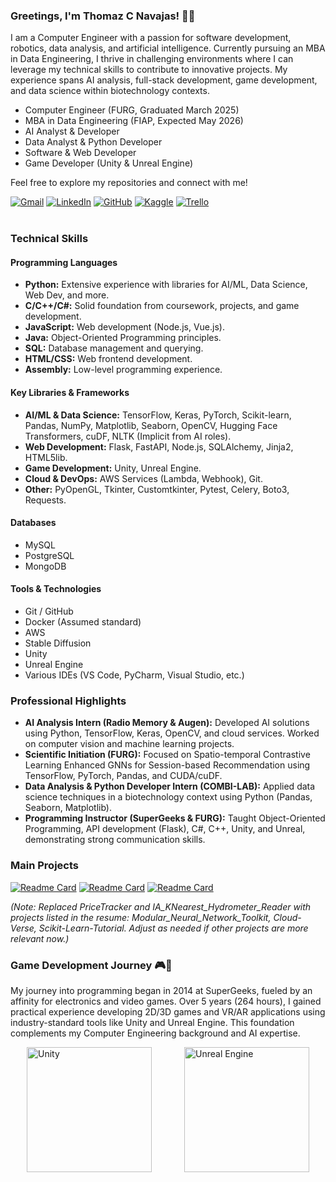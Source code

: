 ### Greetings, I'm Thomaz C Navajas! 👋🏻

I am a Computer Engineer with a passion for software development, robotics, data analysis, and artificial intelligence. Currently pursuing an MBA in Data Engineering, I thrive in challenging environments where I can leverage my technical skills to contribute to innovative projects. My experience spans AI analysis, full-stack development, game development, and data science within biotechnology contexts.

*   Computer Engineer (FURG, Graduated March 2025)
*   MBA in Data Engineering (FIAP, Expected May 2026)
*   AI Analyst & Developer
*   Data Analyst & Python Developer
*   Software & Web Developer
*   Game Developer (Unity & Unreal Engine)

Feel free to explore my repositories and connect with me!

<div style="display: inline_block">   
    <a href="mailto:thomaznavajas@gmail.com"><img src="https://img.shields.io/badge/Gmail-D14836?style=for-the-badge&logo=gmail&logoColor=white" target="_blank" alt="Gmail"></a>
    <a href="https://linkedin.com/ThomazNavajas" target="_blank"><img src="https://img.shields.io/badge/-LinkedIn-%230077B5?style=for-the-badge&logo=linkedin&logoColor=white" target="_blank" alt="LinkedIn"></a> 
    <a href="https://github.com/NavajasThomaz" target="_blank"><img src="https://img.shields.io/badge/GitHub-100000?style=for-the-badge&logo=github&logoColor=white" target="_blank" alt="GitHub"></a>
    <a href="https://www.kaggle.com/thomaznavajas" target="_blank"><img src="https://img.shields.io/badge/Kaggle-20BEFF?style=for-the-badge&logo=Kaggle&logoColor=white" target="_blank" alt="Kaggle"></a>
    <a href="https://trello.com/u/thomaznavajas/activity" target="_blank"><img alt="Trello" src="https://img.shields.io/badge/Trello-0052CC?style=for-the-badge&logo=trello&logoColor=white" target="_blank"></a>
</div>
<br>

### Technical Skills

#### Programming Languages

*   **Python:** Extensive experience with libraries for AI/ML, Data Science, Web Dev, and more.
*   **C/C++/C#:** Solid foundation from coursework, projects, and game development.
*   **JavaScript:** Web development (Node.js, Vue.js).
*   **Java:** Object-Oriented Programming principles.
*   **SQL:** Database management and querying.
*   **HTML/CSS:** Web frontend development.
*   **Assembly:** Low-level programming experience.

#### Key Libraries & Frameworks

*   **AI/ML & Data Science:** TensorFlow, Keras, PyTorch, Scikit-learn, Pandas, NumPy, Matplotlib, Seaborn, OpenCV, Hugging Face Transformers, cuDF, NLTK (Implicit from AI roles).
*   **Web Development:** Flask, FastAPI, Node.js, SQLAlchemy, Jinja2, HTML5lib.
*   **Game Development:** Unity, Unreal Engine.
*   **Cloud & DevOps:** AWS Services (Lambda, Webhook), Git.
*   **Other:** PyOpenGL, Tkinter, Customtkinter, Pytest, Celery, Boto3, Requests.

#### Databases

*   MySQL
*   PostgreSQL
*   MongoDB

#### Tools & Technologies

*   Git / GitHub
*   Docker (Assumed standard)
*   AWS
*   Stable Diffusion
*   Unity
*   Unreal Engine
*   Various IDEs (VS Code, PyCharm, Visual Studio, etc.)

### Professional Highlights

*   **AI Analysis Intern (Radio Memory & Augen):** Developed AI solutions using Python, TensorFlow, Keras, OpenCV, and cloud services. Worked on computer vision and machine learning projects.
*   **Scientific Initiation (FURG):** Focused on Spatio-temporal Contrastive Learning Enhanced GNNs for Session-based Recommendation using TensorFlow, PyTorch, Pandas, and CUDA/cuDF.
*   **Data Analysis & Python Developer Intern (COMBI-LAB):** Applied data science techniques in a biotechnology context using Python (Pandas, Seaborn, Matplotlib).
*   **Programming Instructor (SuperGeeks & FURG):** Taught Object-Oriented Programming, API development (Flask), C#, C++, Unity, and Unreal, demonstrating strong communication skills.

### Main Projects

[![Readme Card](https://github-readme-stats.vercel.app/api/pin/?username=NavajasThomaz&repo=TumorVision&theme=transparent)](https://github.com/NavajasThomaz/TumorVision)
[![Readme Card](https://github-readme-stats.vercel.app/api/pin/?username=NavajasThomaz&repo=Cloud-Verse&theme=transparent)](https://github.com/NavajasThomaz/Cloud-Verse)
[![Readme Card](https://github-readme-stats.vercel.app/api/pin/?username=NavajasThomaz&repo=Scikit-Learn-Tutorial&theme=transparent)](https://github.com/NavajasThomaz/Scikit-Learn-Tutorial)

*(Note: Replaced PriceTracker and IA_KNearest_Hydrometer_Reader with projects listed in the resume: Modular_Neural_Network_Toolkit, Cloud-Verse, Scikit-Learn-Tutorial. Adjust as needed if other projects are more relevant now.)*

### Game Development Journey 🎮👾

My journey into programming began in 2014 at SuperGeeks, fueled by an affinity for electronics and video games. Over 5 years (264 hours), I gained practical experience developing 2D/3D games and VR/AR applications using industry-standard tools like Unity and Unreal Engine. This foundation complements my Computer Engineering background and AI expertise.

<div style="display: flex; justify-content: space-around; align-items: center;">
    <img width="200" src="https://cdn.jsdelivr.net/gh/devicons/devicon@latest/icons/unity/unity-original-wordmark.svg" alt="Unity"/>
    <img width="200" src="https://cdn.jsdelivr.net/gh/devicons/devicon@latest/icons/unrealengine/unrealengine-original-wordmark.svg" alt="Unreal Engine"/>
</div>
<br>

